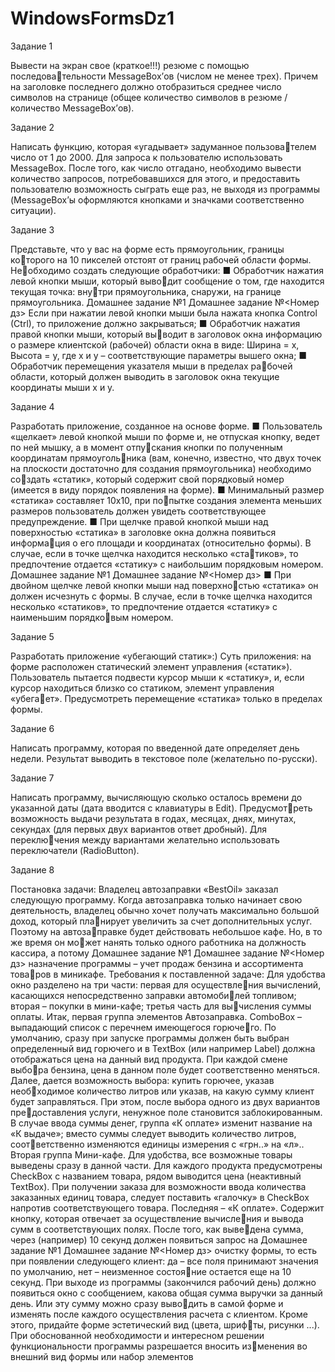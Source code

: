 # WindowsFormsDz1

Задание 1

Вывести на экран свое (краткое!!!) резюме с помощью последовательности MessageBox’ов (числом не менее трех). Причем на заголовке 
последнего должно отобразиться среднее число символов на странице 
(общее количество символов в резюме / количество MessageBox’ов). 


Задание 2

Написать функцию, которая «угадывает» задуманное пользователем число от 1 до 2000. Для запроса к пользователю использовать 
MessageBox. После того, как число отгадано, необходимо вывести 
количество запросов, потребовавшихся для этого, и предоставить 
пользователю возможность сыграть еще раз, не выходя из программы 
(MessageBox’ы оформляются кнопками и значками соответственно 
ситуации).


Задание 3

Представьте, что у вас на форме есть прямоугольник, границы которого на 10 пикселей отстоят от границ рабочей области формы. Необходимо создать следующие обработчики: 
■ Обработчик нажатия левой кнопки мыши, который выводит сообщение о том, где находится текущая точка: внутри прямоугольника, снаружи, на границе прямоугольника. 
Домашнее задание №1 Домашнее задание №<Номер дз>
Если при нажатии левой кнопки мыши была нажата кнопка
Control (Ctrl), то приложение должно закрываться;
■ Обработчик нажатия правой кнопки мыши, который выводит в заголовок окна информацию о размере клиентской 
(рабочей) области окна в виде: Ширина = x, Высота = y, где 
x и y – соответствующие параметры вышего окна;
■ Обработчик перемещения указателя мыши в пределах рабочей области, который должен выводить в заголовок окна 
текущие координаты мыши x и y. 


Задание 4

Разработать приложение, созданное на основе форме. 
■ Пользователь «щелкает» левой кнопкой мыши по форме и, 
не отпуская кнопку, ведет по ней мышку, а в момент отпускания кнопки по полученным координатам прямоугольника (вам, конечно, известно, что двух точек на плоскости 
достаточно для создания прямоугольника) необходимо создать «статик», который содержит свой порядковый номер 
(имеется в виду порядок появления на форме). 
■ Минимальный размер «статика» составляет 10х10, при попытке создания элемента меньших размеров пользователь 
должен увидеть соответствующее предупреждение. 
■ При щелчке правой кнопкой мыши над поверхностью 
«статика» в заголовке окна должна появиться информация о его площади и координатах (относительно формы). 
В случае, если в точке щелчка находится несколько «статиков», то предпочтение отдается «статику» с наибольшим 
порядковым номером. 
Домашнее задание №1 Домашнее задание №<Номер дз>
■ При двойном щелчке левой кнопки мыши над поверхностью «статика» он должен исчезнуть с формы. В случае, 
если в точке щелчка находится несколько «статиков», то 
предпочтение отдается «статику» с наименьшим порядковым номером. 


Задание 5 

Разработать приложение «убегающий статик»:) Суть приложения: 
на форме расположен статический элемент управления («статик»). 
Пользователь пытается подвести курсор мыши к «статику», и, если 
курсор находиться близко со статиком, элемент управления «убегает». Предусмотреть перемещение «статика» только в пределах формы. 


Задание 6 

Написать программу, которая по введенной дате определяет день 
недели. Результат выводить в текстовое поле (желательно по-русски). 


Задание 7 

Написать программу, вычисляющую сколько осталось времени 
до указанной даты (дата вводится с клавиатуры в Edit). Предусмотреть возможность выдачи результата в годах, месяцах, днях, минутах, 
секундах (для первых двух вариантов ответ дробный). Для переключения между вариантами желательно использовать переключатели 
(RadioButton).


Задание 8

Постановка задачи:
Владелец автозаправки «BestOil» заказал следующую программу. 
Когда автозаправка только начинает свою деятельность, владелец 
обычно хочет получать максимально большой доход, который планирует увеличить за счет дополнительных услуг. Поэтому на автозаправке будет действовать небольшое кафе. Но, в то же время он может нанять только одного работника на должность кассира, а потому 
Домашнее задание №1 Домашнее задание №<Номер дз>
назначение программы – учет продаж бензина и ассортимента товаров в миникафе.
Требования к поставленной задаче:
Для удобства окно разделено на три части: первая для осуществления вычислений, касающихся непосредственно заправки автомобилей топливом; вторая – покупки в мини-кафе; третья часть для вычисления суммы оплаты.
Итак, первая группа элементов Автозаправка.
ComboBox – выпадающий список с перечнем имеющегося горючего. По умолчанию, сразу при запуске программы должен быть выбран 
определенный вид горючего и в TextBox (или например Label) должна 
отображаться цена на данный вид продукта. При каждой смене выбора бензина, цена в данном поле будет соответственно меняться.
Далее, дается возможность выбора: купить горючее, указав необходимое количество литров или указав, на какую сумму клиент будет 
заправляться. При этом, после выбора одного из двух вариантов предоставления услуги, ненужное поле становится заблокированным. В 
случае ввода суммы денег, группа «К оплате» изменит название на «К 
выдаче»; вместо суммы следует выводить количество литров, соответственно изменяются единицы измерения с «грн..» на «л»..
Вторая группа Мини-кафе.
Для удобства, все возможные товары выведены сразу в данной 
части. Для каждого продукта предусмотрены CheckBox с названием 
товара, рядом выводится цена (неактивный TextBox). При получении 
заказа для возможности ввода количества заказанных единиц товара, 
следует поставить «галочку» в CheckBox напротив соответствующего 
товара.
Последняя – «К оплате».
Содержит кнопку, которая отвечает за осуществление вычисления и вывода сумм в соответствующих полях. После того, как выведена сумма, через (например) 10 секунд должен появиться запрос на 
Домашнее задание №1 Домашнее задание №<Номер дз>
очистку формы, то есть при появлении следующего клиент: да – все 
поля принимают значения по умолчанию, нет – неизменное состояние остается еще на 10 секунд. При выходе из программы (закончился 
рабочий день) должно появиться окно с сообщением, какова общая 
сумма выручки за данный день. Или эту сумму можно сразу выводить в самой форме и изменять после каждого осуществления расчета 
с клиентом.
Кроме этого, придайте форме эстетический вид (цвета, шрифты, рисунки ...). При обоснованной необходимости и интересном 
решении функциональности программы разрешается вносить изменения во внешний вид формы или набор элементов
